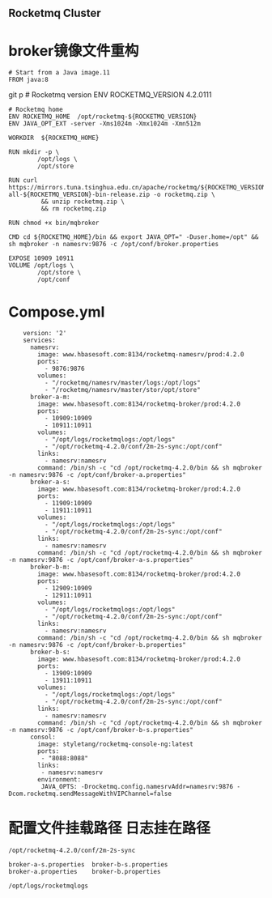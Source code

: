 ## Rocketmq Cluster


# broker镜像文件重构

    # Start from a Java image.11
    FROM java:8
git p
    # Rocketmq version
    ENV ROCKETMQ_VERSION 4.2.0111

    # Rocketmq home
    ENV ROCKETMQ_HOME  /opt/rocketmq-${ROCKETMQ_VERSION}
    ENV JAVA_OPT_EXT -server -Xms1024m -Xmx1024m -Xmn512m    

    WORKDIR  ${ROCKETMQ_HOME}

    RUN mkdir -p \
            /opt/logs \
            /opt/store

    RUN curl https://mirrors.tuna.tsinghua.edu.cn/apache/rocketmq/${ROCKETMQ_VERSION}/rocketmq-all-${ROCKETMQ_VERSION}-bin-release.zip -o rocketmq.zip \
             && unzip rocketmq.zip \
             && rm rocketmq.zip

    RUN chmod +x bin/mqbroker

    CMD cd ${ROCKETMQ_HOME}/bin && export JAVA_OPT=" -Duser.home=/opt" && sh mqbroker -n namesrv:9876 -c /opt/conf/broker.properties 

    EXPOSE 10909 10911
    VOLUME /opt/logs \
            /opt/store \
            /opt/conf
            
            
# Compose.yml

        version: '2'
        services:
          namesrv:
            image: www.hbasesoft.com:8134/rocketmq-namesrv/prod:4.2.0
            ports:
              - 9876:9876
            volumes:
              - "/rocketmq/namesrv/master/logs:/opt/logs"
              - "/rocketmq/namesrv/master/stor/opt/store"
          broker-a-m:
            image: www.hbasesoft.com:8134/rocketmq-broker/prod:4.2.0
            ports:
              - 10909:10909
              - 10911:10911
            volumes:
              - "/opt/logs/rocketmqlogs:/opt/logs"
              - "/opt/rocketmq-4.2.0/conf/2m-2s-sync:/opt/conf"
            links:
              - namesrv:namesrv
            command: /bin/sh -c "cd /opt/rocketmq-4.2.0/bin && sh mqbroker -n namesrv:9876 -c /opt/conf/broker-a.properties"
          broker-a-s:
            image: www.hbasesoft.com:8134/rocketmq-broker/prod:4.2.0
            ports:
              - 11909:10909
              - 11911:10911
            volumes:
              - "/opt/logs/rocketmqlogs:/opt/logs"
              - "/opt/rocketmq-4.2.0/conf/2m-2s-sync:/opt/conf"
            links:
              - namesrv:namesrv
            command: /bin/sh -c "cd /opt/rocketmq-4.2.0/bin && sh mqbroker -n namesrv:9876 -c /opt/conf/broker-a-s.properties"
          broker-b-m:
            image: www.hbasesoft.com:8134/rocketmq-broker/prod:4.2.0
            ports:
              - 12909:10909
              - 12911:10911
            volumes:
              - "/opt/logs/rocketmqlogs:/opt/logs"
              - "/opt/rocketmq-4.2.0/conf/2m-2s-sync:/opt/conf"
            links:
              - namesrv:namesrv
            command: /bin/sh -c "cd /opt/rocketmq-4.2.0/bin && sh mqbroker -n namesrv:9876 -c /opt/conf/broker-b.properties"
          broker-b-s:
            image: www.hbasesoft.com:8134/rocketmq-broker/prod:4.2.0
            ports:
              - 13909:10909
              - 13911:10911
            volumes:
              - "/opt/logs/rocketmqlogs:/opt/logs"
              - "/opt/rocketmq-4.2.0/conf/2m-2s-sync:/opt/conf"
            links:
              - namesrv:namesrv
            command: /bin/sh -c "cd /opt/rocketmq-4.2.0/bin && sh mqbroker -n namesrv:9876 -c /opt/conf/broker-b-s.properties"
          consol:
            image: styletang/rocketmq-console-ng:latest
            ports:
             - "8088:8088"
            links:
             - namesrv:namesrv
            environment:
             JAVA_OPTS: -Drocketmq.config.namesrvAddr=namesrv:9876 -Dcom.rocketmq.sendMessageWithVIPChannel=false
         
# 配置文件挂载路径 日志挂在路径
    /opt/rocketmq-4.2.0/conf/2m-2s-sync
    
    broker-a-s.properties  broker-b-s.properties
    broker-a.properties    broker-b.properties
    
    /opt/logs/rocketmqlogs
        
